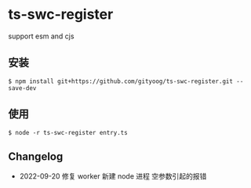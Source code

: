 # ts-swc-register

support esm and cjs

## 安装

```
$ npm install git+https://github.com/gityoog/ts-swc-register.git --save-dev
```

## 使用

```
$ node -r ts-swc-register entry.ts
```

## Changelog

- 2022-09-20 修复 worker 新建 node 进程 空参数引起的报错
